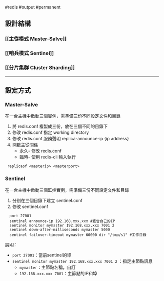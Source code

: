 #redis #output #permanent 
## 設計結構

### [[主從模式 Master-Salve]]
### [[哨兵模式 Sentinel]]
### [[分片集群 Cluster Sharding]]


---
## 設定方式

### Master-Salve
在一台主機中啟動三個實例，需準備三份不同設定文件和目錄
1. 將 redis.conf 複製成三份，放在三個不同的目錄下
2. 修改 redis.conf 指定 working directory
3. 修改 redis.conf 服務聲明 replica-announce-ip  {ip address}
4. 開啟主從關係
	- 永久- 修改 redis.conf
	- 臨時- 使用 redis-cli 輸入執行
``` 
 replicaof <masterip> <masterport>
```

### Sentinel
在一台主機中啟動三個監控實例，需準備三份不同設定文件和目錄
1. 分別在三個目錄下建立 sentinel.conf
2. 修改 sentinel.conf
 ```
   port 27001 
   sentinel announce-ip 192.168.xxx.xxx #宣告自己的IP 
   sentinel monitor mymaster 192.168.xxx.xxx 7001 2 
   sentinel down-after-milliseconds mymaster 5000 
   sentinel failover-timeout mymaster 60000 dir "/tmp/s1" #工作目錄
```

說明：
- `port 27001`：當前sentinel的埠
- `sentinel monitor mymaster 192.168.xxx.xxx 7001 2` ：指定主節點訊息
    - `mymaster`：主節點名稱，自訂
    - `192.168.xxx.xxx 7001`：主節點的IP和埠
